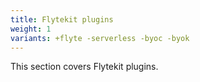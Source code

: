 ```yaml
---
title: Flytekit plugins
weight: 1
variants: +flyte -serverless -byoc -byok
---
```


This section covers Flytekit plugins.